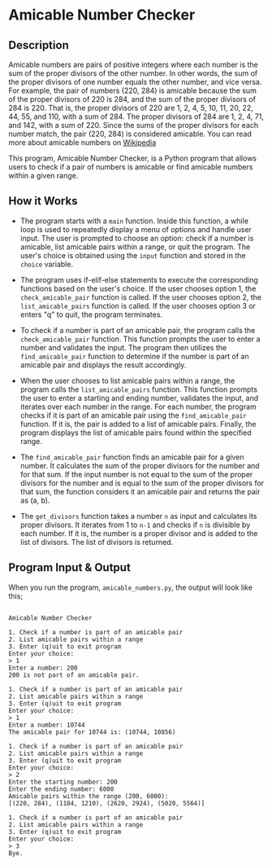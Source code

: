 # Amicable Number Checker

## Description

Amicable numbers are pairs of positive integers where each number is the sum of the proper divisors of the other number. In other words, the sum of the proper divisors of one number equals the other number, and vice versa. For example, the pair of numbers (220, 284) is amicable because the sum of the proper divisors of 220 is 284, and the sum of the proper divisors of 284 is 220. That is, the proper divisors of 220 are 1, 2, 4, 5, 10, 11, 20, 22, 44, 55, and 110, with a sum of 284. The proper divisors of 284 are 1, 2, 4, 71, and 142, with a sum of 220. Since the sums of the proper divisors for each number match, the pair (220, 284) is considered amicable. You can read more about amicable numbers on [Wikipedia](https://en.wikipedia.org/wiki/Amicable_numbers)

This program, Amicable Number Checker, is a Python program that allows users to check if a pair of numbers is amicable or find amicable numbers within a given range.

## How it Works

- The program starts with a `main` function. Inside this function, a while loop is used to repeatedly display a menu of options and handle user input. The user is prompted to choose an option: check if a number is amicable, list amicable pairs within a range, or quit the program. The user's choice is obtained using the `input` function and stored in the `choice` variable.

- The program uses if-elif-else statements to execute the corresponding functions based on the user's choice. If the user chooses option 1, the `check_amicable_pair` function is called. If the user chooses option 2, the `list_amicable_pairs` function is called. If the user chooses option 3 or enters "q" to quit, the program terminates.

- To check if a number is part of an amicable pair, the program calls the `check_amicable_pair` function. This function prompts the user to enter a number and validates the input. The program then utilizes the `find_amicable_pair` function to determine if the number is part of an amicable pair and displays the result accordingly.

- When the user chooses to list amicable pairs within a range, the program calls the `list_amicable_pairs` function. This function prompts the user to enter a starting and ending number, validates the input, and iterates over each number in the range. For each number, the program checks if it is part of an amicable pair using the `find_amicable_pair` function. If it is, the pair is added to a list of amicable pairs. Finally, the program displays the list of amicable pairs found within the specified range.

- The `find_amicable_pair` function finds an amicable pair for a given number. It calculates the sum of the proper divisors for the number and for that sum. If the input number is not equal to the sum of the proper divisors for the number and is equal to the sum of the proper divisors for that sum, the function considers it an amicable pair and returns the pair as (a, b).

- The `get_divisors` function takes a number `n` as input and calculates its proper divisors. It iterates from 1 to `n-1` and checks if `n` is divisible by each number. If it is, the number is a proper divisor and is added to the list of divisors. The list of divisors is returned.

## Program Input & Output

When you run the program, `amicable_numbers.py`, the output will look like this;

```

Amicable Number Checker

1. Check if a number is part of an amicable pair
2. List amicable pairs within a range
3. Enter (q)uit to exit program
Enter your choice:
> 1
Enter a number: 200
200 is not part of an amicable pair.

1. Check if a number is part of an amicable pair
2. List amicable pairs within a range
3. Enter (q)uit to exit program
Enter your choice:
> 1
Enter a number: 10744
The amicable pair for 10744 is: (10744, 10856)

1. Check if a number is part of an amicable pair
2. List amicable pairs within a range
3. Enter (q)uit to exit program
Enter your choice:
> 2
Enter the starting number: 200
Enter the ending number: 6000
Amicable pairs within the range (200, 6000):
[(220, 284), (1184, 1210), (2620, 2924), (5020, 5564)]

1. Check if a number is part of an amicable pair
2. List amicable pairs within a range
3. Enter (q)uit to exit program
Enter your choice:
> 3
Bye.
```